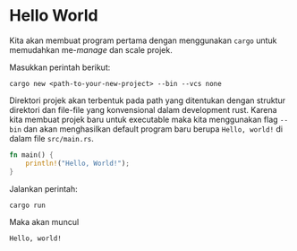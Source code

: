 # Hello World #

Kita akan membuat program pertama dengan menggunakan `cargo` untuk memudahkan me-*manage* dan scale projek. 

Masukkan perintah berikut:
```
cargo new <path-to-your-new-project> --bin --vcs none
```

Direktori projek akan terbentuk pada path yang ditentukan dengan struktur direktori dan file-file yang konvensional dalam development rust. 
Karena kita membuat projek baru untuk executable maka kita menggunakan flag `--bin` dan akan menghasilkan default program baru berupa `Hello, world!` di dalam file `src/main.rs`.
```rust
fn main() {
    println!("Hello, World!");
}
```

Jalankan perintah:
```
cargo run
```
Maka akan muncul 
```
Hello, world!
```